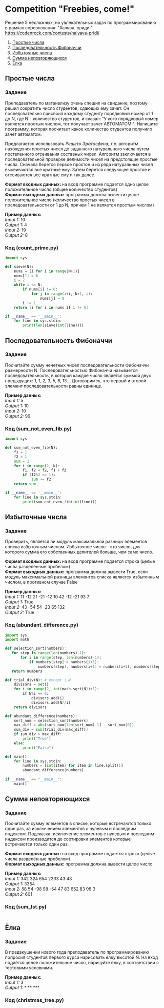 # Competition "Freebies, come!"
Решение 5 несложных, но увлекательных задач по программированию в рамках соревнования: "Халява, приди!".  
<https://codenrock.com/contests/halyava-pridi/>  

1. [Простые числа](#простые-числа)
2. [Последовательность Фибоначчи](#последовательность-фибоначчи)
3. [Избыточные числа](#избыточные-числа)
4. [Сумма неповторяющихся](#сумма-неповторяющихся)
5. [Ёлка](#ёлка)

## Простые числа
### Задание
Преподаватель по матанализу очень спешил на свидание, поэтому решил сократить число студентов, сдающих ему зачет. Он последовательно присвоил каждому студенту порядковый номер от 1 до N, где N - количество студентов, и сказал: "У кого порядковый номер является простым числом, тот получает зачет АВТОМАТОМ!". Напишите программу, которая посчитает какое количество студентов получило зачет автоматом.  

Предлагается использовать *Решето Эратосфена*, т.е. алгоритм нахождения простых чисел до заданного натурального числа путем постепенного отсеивания составных чисел. Алгоритм заключается в последовательной проверке делимости чисел на предстоящие простые числа. Сначала берется первое простое и из ряда натуральных чисел высеиваются все кратные ему. Затем берется следующее простое и отсеиваются все кратные ему и так далее.  

**Формат входных данных:** на вход программе подается одно целое положительное число (общее количество студентов)  
**Формат выходных данных:** программа должна вывести целое положительное число (количество простых чисел в последовательности от 1 до N, причем 1 не является простым числом)  

**Пример данных:**  
*Input 1:* 10  
*Output 1:* 4  
*Input 2:* 19  
*Output 2:* 8  

### Код (count_prime.py)
```python
import sys

def sieve(N):
    nums = [i for i in range(N+1)]
    nums[1] = 0
    i = 2
    while i <= N:
        if nums[i] != 0:
            for j in range(i+i, N+1, i):
                nums[j] = 0
        i += 1
    return [i for i in nums if i != 0]

if __name__ == '__main__':
    for line in sys.stdin:
        print(len(sieve(int(line))))
```

## Последовательность Фибоначчи
### Задание
Посчитайте сумму нечетных чисел последовательности Фибоначчи размерности N. Последовательностью Фибоначчи называется последовательность, в которой каждое число является суммой двух предыдущих: 1, 1, 2, 3, 5, 8, 13... Договоримся, что первый и второй элемент последовательности равны единице.  

**Пример данных:**  
*Input 1:* 5  
*Output 1:* 10  
*Input 2:* 10  
*Output 2:* 99  

### Код (sum_not_even_fib.py)
```python
import sys

def sum_not_even_fib(N):
    f1 = 1
    f2 = 1
    sum = 2
    for i in range(2, N):
        f1, f2 = f2, f1 + f2
        if (f2%2 == 1):
            sum += f2
    return sum

if __name__ == '__main__':
    for line in sys.stdin:
        print(sum_not_even_fib(int(line)))
```

## Избыточные числа
### Задание
Проверить, является ли модуль максимальной разницы элементов списка избыточным числом. Избыточное число - это число, для которого сумма его собственных делителей больше, чем само число.  

**Формат входных данных:** на вход программе подается строка (целые числа разделённые пробелом)  
**Формат выходных данных:** программа должна вывести True, если модуль максимальной разницы элементов списка является избыточным числом, в противном случае False  

**Пример данных:**  
*Input 1:* 11 -12 21 -21 -12 10 42 -12 -21 93 7  
*Output 1:* True  
*Input 2:* 43 -54 54 -23 65 132  
*Output 2:* True  

### Код (abundant_difference.py)
```python
import sys
import math

def selection_sort(numbers):
   for step in range(len(numbers)-1):
       for i in range(step, len(numbers)-1):
           if numbers[step] > numbers[i+1]:           
               numbers[step], numbers[i+1] = numbers[i+1], numbers[step]
   return numbers

def trial_div(N): # except 1,N
    divisors = set()
    for i in range(2, int(math.sqrt(N))+1):
        if N%i == 0:
            divisors.add(i)
            divisors.add(N//i)
    return divisors

def abundant_difference(numbers):
    sort_num = selection_sort(numbers)
    max_diff = abs(sort_num[len(sort_num)-1] - sort_num[0])
    sum_div = sum(trial_div(max_diff))
    if sum_div > max_diff:
        print("True")
    else:
        print("False")

def main():
    for line in sys.stdin:
        numbers = [int(item) for item in line.split()]
        abundant_difference(numbers)
 
if __name__ == "__main__":
    main()
```

## Сумма неповторяющихся
### Задание
Посчитайте сумму элементов в списке, которые встречаются только один раз, за исключением элементов с нулевым и последним индексом. Подсказка: исключение элементов с нулевым и последним индексом производится до сортировки элементов которые встречаются только один раз.  

**Формат входных данных:** на вход программе подается строка (целые числа разделённые пробелом)  
**Формат выходных данных:** программа должна вывести целое число  

**Пример данных:**  
*Input 1:* 342 324 654 2333 43 43  
*Output 1:* 3354  
*Input 2:* 58 54 -98 98 -54 47 83 652 83 98 3  
*Output 2:* 601  

### Код (sum_lst.py)
```python

```

## Ёлка
### Задание
В предвкушении нового года преподаватель по программированию попросил студентов первого курса нарисовать ёлку высотой N. На вход подаётся целое положительное число, нарисуйте ёлку, в соответствии с тестовыми условиями.  

**Пример данных:**  
*Input 1:* 3  
*Output 1:*  * ** ***  

### Код (сhristmas_tree.py)
```python

```
